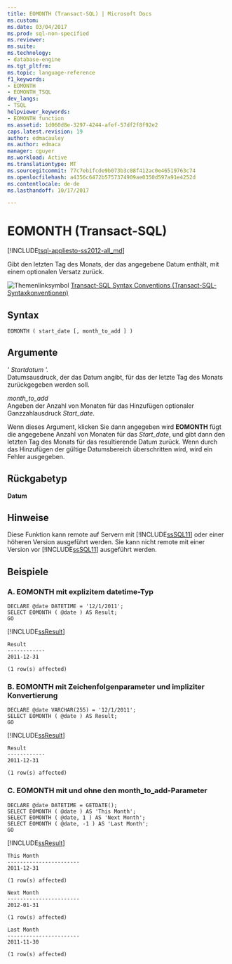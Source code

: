 ```yaml
---
title: EOMONTH (Transact-SQL) | Microsoft Docs
ms.custom: 
ms.date: 03/04/2017
ms.prod: sql-non-specified
ms.reviewer: 
ms.suite: 
ms.technology:
- database-engine
ms.tgt_pltfrm: 
ms.topic: language-reference
f1_keywords:
- EOMONTH
- EOMONTH_TSQL
dev_langs:
- TSQL
helpviewer_keywords:
- EOMONTH function
ms.assetid: 1d060d8e-3297-4244-afef-57df2f8f92e2
caps.latest.revision: 19
author: edmacauley
ms.author: edmaca
manager: cguyer
ms.workload: Active
ms.translationtype: MT
ms.sourcegitcommit: 77c7eb1fcde9b073b3c08f412ac0e46519763c74
ms.openlocfilehash: a4356c6472b5757374909ae0350d597a91e4252d
ms.contentlocale: de-de
ms.lasthandoff: 10/17/2017

---
```

# <a name="eomonth-transact-sql"></a>EOMONTH (Transact-SQL)
[!INCLUDE[tsql-appliesto-ss2012-all_md](../../includes/tsql-appliesto-ss2012-all-md.md)]

  Gibt den letzten Tag des Monats, der das angegebene Datum enthält, mit einem optionalen Versatz zurück.  
  
 ![Themenlinksymbol](../../database-engine/configure-windows/media/topic-link.gif "Topic link icon") [Transact-SQL Syntax Conventions (Transact-SQL-Syntaxkonventionen)](../../t-sql/language-elements/transact-sql-syntax-conventions-transact-sql.md)  
  
## <a name="syntax"></a>Syntax  
  
```  
EOMONTH ( start_date [, month_to_add ] )  
```  
  
## <a name="arguments"></a>Argumente  
 *' Startdatum '.*  
 Datumsausdruck, der das Datum angibt, für das der letzte Tag des Monats zurückgegeben werden soll.  
  
 *month_to_add*  
 Angeben der Anzahl von Monaten für das Hinzufügen optionaler Ganzzahlausdruck *Start_date*.  
  
 Wenn dieses Argument, klicken Sie dann angegeben wird **EOMONTH** fügt die angegebene Anzahl von Monaten für das *Start_date*, und gibt dann den letzten Tag des Monats für das resultierende Datum zurück. Wenn durch das Hinzufügen der gültige Datumsbereich überschritten wird, wird ein Fehler ausgegeben.  
  
## <a name="return-type"></a>Rückgabetyp  
 **Datum**  
  
## <a name="remarks"></a>Hinweise  
 Diese Funktion kann remote auf Servern mit [!INCLUDE[ssSQL11](../../includes/sssql11-md.md)] oder einer höheren Version ausgeführt werden. Sie kann nicht remote mit einer Version vor [!INCLUDE[ssSQL11](../../includes/sssql11-md.md)] ausgeführt werden.  
  
## <a name="examples"></a>Beispiele  
  
### <a name="a-eomonth-with-explicit-datetime-type"></a>A. EOMONTH mit explizitem datetime-Typ  
  
```  
DECLARE @date DATETIME = '12/1/2011';  
SELECT EOMONTH ( @date ) AS Result;  
GO  
```  
  
 [!INCLUDE[ssResult](../../includes/ssresult-md.md)]  
  
```  
Result  
------------  
2011-12-31  
  
(1 row(s) affected)  
```  
  
### <a name="b-eomonth-with-string-parameter-and-implicit-conversion"></a>B. EOMONTH mit Zeichenfolgenparameter und impliziter Konvertierung  
  
```  
DECLARE @date VARCHAR(255) = '12/1/2011';  
SELECT EOMONTH ( @date ) AS Result;  
GO  
```  
  
 [!INCLUDE[ssResult](../../includes/ssresult-md.md)]  
  
```  
Result  
------------  
2011-12-31  
  
(1 row(s) affected)  
```  
  
### <a name="c-eomonth-with-and-without-the-monthtoadd-parameter"></a>C. EOMONTH mit und ohne den month_to_add-Parameter  
  
```tsql  
DECLARE @date DATETIME = GETDATE();  
SELECT EOMONTH ( @date ) AS 'This Month';  
SELECT EOMONTH ( @date, 1 ) AS 'Next Month';  
SELECT EOMONTH ( @date, -1 ) AS 'Last Month';  
GO  
```  
  
 [!INCLUDE[ssResult](../../includes/ssresult-md.md)]  
  
```  
This Month  
-----------------------  
2011-12-31  
  
(1 row(s) affected)  
  
Next Month  
-----------------------  
2012-01-31  
  
(1 row(s) affected)  
  
Last Month  
-----------------------  
2011-11-30  
  
(1 row(s) affected)  
```  
  
  


